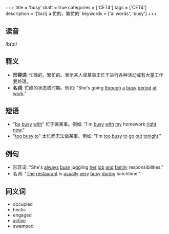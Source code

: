 +++
title = 'busy'
draft = true
categories = ['CET4']
tags = ['CET4']
description = '[ˈbizi] a.忙的，繁忙的'
keywords = ['ai words', 'busy']
+++

## 读音
/bɪˈzi/

## 释义
- **形容词**: 忙碌的，繁忙的。表示某人或某事正忙于进行各种活动或有大量工作要处理。
- **名词**: 忙碌的状态或时期。例如: "She's going [through](/zh/post/through/) [a](/zh/post/a/) [busy](/zh/post/busy/) [period](/zh/post/period/) [at](/zh/post/at/) [work](/zh/post/work/)."

## 短语
- "[be](/zh/post/be/) [busy](/zh/post/busy/) [with](/zh/post/with/)" 忙于做某事。例如: "I'm [busy](/zh/post/busy/) [with](/zh/post/with/) [my](/zh/post/my/) homework [right](/zh/post/right/) [now](/zh/post/now/)."
- "[too](/zh/post/too/) [busy](/zh/post/busy/) [to](/zh/post/to/)" 太忙而无法做某事。例如: "I'm [too](/zh/post/too/) [busy](/zh/post/busy/) [to](/zh/post/to/) [go](/zh/post/go/) [out](/zh/post/out/) [tonight](/zh/post/tonight/)."

## 例句
- 形容词: "She's [always](/zh/post/always/) [busy](/zh/post/busy/) juggling [her](/zh/post/her/) [job](/zh/post/job/) [and](/zh/post/and/) [family](/zh/post/family/) responsibilities."
- 名词: "[The](/zh/post/the/) [restaurant](/zh/post/restaurant/) is [usually](/zh/post/usually/) [very](/zh/post/very/) [busy](/zh/post/busy/) [during](/zh/post/during/) lunchtime."

## 同义词
- occupied
- hectic
- engaged
- [active](/zh/post/active/)
- swamped
